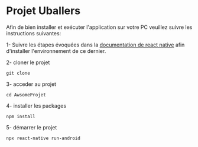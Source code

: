 
# Projet Uballers

Afin de bien installer et exécuter l'application sur votre PC veuillez suivre les instructions suivantes:

1- Suivre les étapes évoquées dans la [documentation de react native](https://reactnative.dev/docs/environment-setup) afin d'installer l'environnement de ce dernier.

2- cloner le projet
```
git clone 
```
3- acceder au projet
```
cd AwsomeProjet
````
4- installer les packages
```
npm install
````
5- démarrer le projet
```
npx react-native run-android
````
